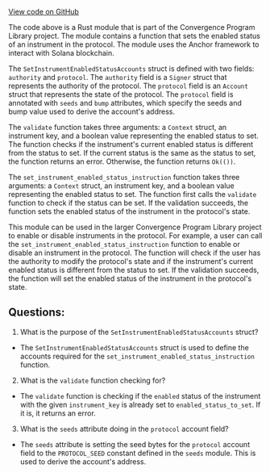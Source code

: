 [View code on GitHub](https://github.com/convergence-rfq/convergence-program-library/rfq/program/src/instructions/protocol/set_instrument_enabled_status.rs)

The code above is a Rust module that is part of the Convergence Program Library project. The module contains a function that sets the enabled status of an instrument in the protocol. The module uses the Anchor framework to interact with Solana blockchain.

The `SetInstrumentEnabledStatusAccounts` struct is defined with two fields: `authority` and `protocol`. The `authority` field is a `Signer` struct that represents the authority of the protocol. The `protocol` field is an `Account` struct that represents the state of the protocol. The `protocol` field is annotated with `seeds` and `bump` attributes, which specify the seeds and bump value used to derive the account's address.

The `validate` function takes three arguments: a `Context` struct, an instrument key, and a boolean value representing the enabled status to set. The function checks if the instrument's current enabled status is different from the status to set. If the current status is the same as the status to set, the function returns an error. Otherwise, the function returns `Ok(())`.

The `set_instrument_enabled_status_instruction` function takes three arguments: a `Context` struct, an instrument key, and a boolean value representing the enabled status to set. The function first calls the `validate` function to check if the status can be set. If the validation succeeds, the function sets the enabled status of the instrument in the protocol's state.

This module can be used in the larger Convergence Program Library project to enable or disable instruments in the protocol. For example, a user can call the `set_instrument_enabled_status_instruction` function to enable or disable an instrument in the protocol. The function will check if the user has the authority to modify the protocol's state and if the instrument's current enabled status is different from the status to set. If the validation succeeds, the function will set the enabled status of the instrument in the protocol's state.
## Questions: 
 1. What is the purpose of the `SetInstrumentEnabledStatusAccounts` struct?
- The `SetInstrumentEnabledStatusAccounts` struct is used to define the accounts required for the `set_instrument_enabled_status_instruction` function.

2. What is the `validate` function checking for?
- The `validate` function is checking if the `enabled` status of the instrument with the given `instrument_key` is already set to `enabled_status_to_set`. If it is, it returns an error.

3. What is the `seeds` attribute doing in the `protocol` account field?
- The `seeds` attribute is setting the seed bytes for the `protocol` account field to the `PROTOCOL_SEED` constant defined in the `seeds` module. This is used to derive the account's address.